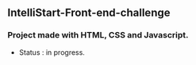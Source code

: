 ## IntelliStart-Front-end-challenge

### Project made with HTML, CSS and Javascript.


* Status : in progress.
